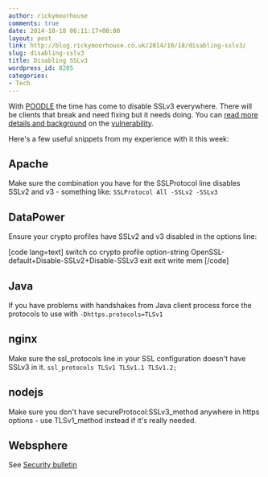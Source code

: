 ```yaml
---
author: rickymoorhouse
comments: true
date: 2014-10-18 06:11:17+00:00
layout: post
link: http://blog.rickymoorhouse.co.uk/2014/10/18/disabling-sslv3/
slug: disabling-sslv3
title: Disabling SSLv3
wordpress_id: 8205
categories:
- Tech
---
```


With [POODLE](http://googleonlinesecurity.blogspot.co.uk/2014/10/this-poodle-bites-exploiting-ssl-30.html) the time has come to disable SSLv3 everywhere. There will be clients that break and need fixing but it needs doing. You can [read more details and background](https://www.imperialviolet.org/2014/10/14/poodle.html) on the [vulnerability](https://www.openssl.org/~bodo/ssl-poodle.pdf).

Here's a few useful snippets from my experience with it this week:



## Apache



Make sure the combination you have for the SSLProtocol line disables SSLv2 and v3 - something like:
`SSLProtocol All -SSLv2 -SSLv3`



## DataPower



Ensure your crypto profiles have SSLv2 and v3 disabled in the options line:

[code lang=text]
  switch <domain>
  co 
  crypto 
  profile <profile>
  option-string OpenSSL-default+Disable-SSLv2+Disable-SSLv3
  exit 
  exit 
  write mem 
[/code]



## Java



If you have problems with handshakes from Java client process force the protocols to use with 
`-Dhttps.protocols=TLSv1`



## nginx



Make sure the ssl_protocols line in your SSL configuration doesn't have SSLv3 in it.
`ssl_protocols TLSv1 TLSv1.1 TLSv1.2;`



## nodejs



Make sure you don't have secureProtocol:SSLv3_method anywhere in https options - use TLSv1_method instead if it's really needed.



## Websphere



See [Security bulletin](http://www-01.ibm.com/support/docview.wss?uid=swg21687173)
